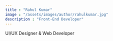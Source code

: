 ```yaml
---
title : "Rahul Kumar"
image : "/assets/images/author/rahulkumar.jpg"
description : "Front-End Developer"
---
```


UI/UX Designer & Web Developer